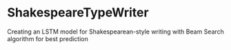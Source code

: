 # ShakespeareTypeWriter
Creating an LSTM model for Shakespearean-style writing with Beam Search algorithm for best prediction 
